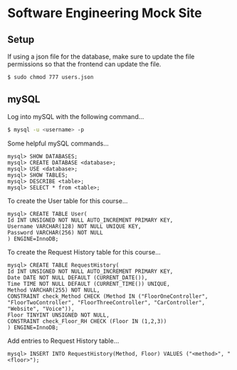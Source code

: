# Software Engineering Mock Site

## Setup

If using a json file for the database, make sure to update the file permissions
so that the frontend can update the file.

```bash
$ sudo chmod 777 users.json
```

## mySQL

Log into mySQL with the following command...

```bash
$ mysql -u <username> -p
```

Some helpful mySQL commands...

```mysql
mysql> SHOW DATABASES;
mysql> CREATE DATABASE <database>;
mysql> USE <database>;
mysql> SHOW TABLES;
mysql> DESCRIBE <table>;
mysql> SELECT * from <table>;
```

To create the User table for this course...

```mysql
mysql> CREATE TABLE User(
Id INT UNSIGNED NOT NULL AUTO_INCREMENT PRIMARY KEY,
Username VARCHAR(128) NOT NULL UNIQUE KEY,
Password VARCHAR(256) NOT NULL
) ENGINE=InnoDB;
```

To create the Request History table for this course...

```mysql
mysql> CREATE TABLE RequestHistory(
Id INT UNSIGNED NOT NULL AUTO_INCREMENT PRIMARY KEY, 
Date DATE NOT NULL DEFAULT (CURRENT_DATE()), 
Time TIME NOT NULL DEFAULT (CURRENT_TIME()) UNIQUE, 
Method VARCHAR(255) NOT NULL, 
CONSTRAINT check_Method CHECK (Method IN ("FloorOneController", "FloorTwoController", "FloorThreeController", "CarController", "Website", "Voice")), 
Floor TINYINT UNSIGNED NOT NULL, 
CONSTRAINT check_Floor_RH CHECK (Floor IN (1,2,3))
) ENGINE=InnoDB;
```

Add entries to Request History table...

```mysql
mysql> INSERT INTO RequestHistory(Method, Floor) VALUES ("<method>", "<floor>");
```
